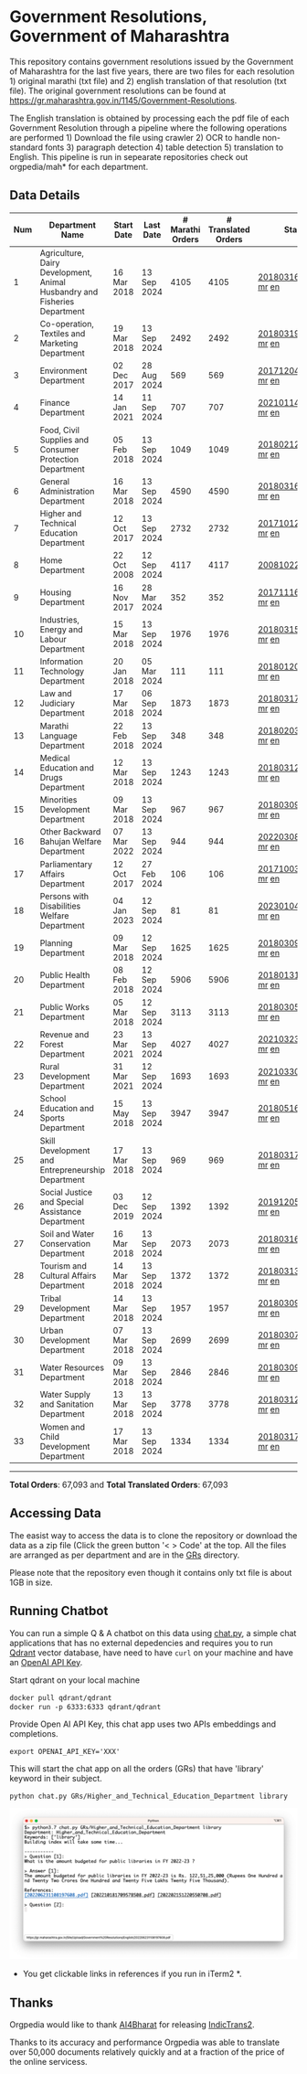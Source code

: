 # Government Resolutions, Government of Maharashtra

This repository contains government resolutions issued by the Government of Maharashtra for the last five years, there are two files for each resolution 1) original marathi (txt file) and 2) english translation of that resolution (txt file). The original government resolutions can be found at https://gr.maharashtra.gov.in/1145/Government-Resolutions.

The English translation is obtained by processing each the pdf file of each Government Resolution through a pipeline where the following operations are performed 1) Download the file using crawler 2) OCR to handle non-standard fonts 3) paragraph detection 4) table  detection 5) translation to English. This pipeline is run in sepearate repositories check out orgpedia/mah* for each department.


## Data Details

| Num | Department Name | Start Date | Last Date | # Marathi Orders | # Translated Orders | Starting Order | Last Order |
| --- | --------------- | ---------- | --------- | ---------------- | ------------------- | -------------- | ---------- |
| 1 | Agriculture, Dairy Development, Animal Husbandry and Fisheries Department | 16 Mar 2018 | 13 Sep 2024 | 4105 | 4105 | [201803161624182101.pdf](https://gr.maharashtra.gov.in/Site/Upload/Government%20Resolutions/English/201803161624182101.pdf) [mr](GRs/Agriculture,_Dairy_Development,_Animal_Husbandry_and_Fisheries_Department/201803161624182101.pdf.mr.txt) [en](GRs/Agriculture,_Dairy_Development,_Animal_Husbandry_and_Fisheries_Department/201803161624182101.pdf.en.txt) | [202409131631009501.pdf](https://gr.maharashtra.gov.in/Site/Upload/Government%20Resolutions/English/202409131631009501.pdf) [mr](GRs/Agriculture,_Dairy_Development,_Animal_Husbandry_and_Fisheries_Department/202409131631009501.pdf.mr.txt) [en](GRs/Agriculture,_Dairy_Development,_Animal_Husbandry_and_Fisheries_Department/202409131631009501.pdf.en.txt) |
| 2 | Co-operation, Textiles and Marketing Department | 19 Mar 2018 | 13 Sep 2024 | 2492 | 2492 | [201803191257576702.pdf](https://gr.maharashtra.gov.in/Site/Upload/Government%20Resolutions/English/201803191257576702.pdf) [mr](GRs/Co-operation,_Textiles_and_Marketing_Department/201803191257576702.pdf.mr.txt) [en](GRs/Co-operation,_Textiles_and_Marketing_Department/201803191257576702.pdf.en.txt) | [202409131236079602.pdf](https://gr.maharashtra.gov.in/Site/Upload/Government%20Resolutions/English/202409131236079602.pdf) [mr](GRs/Co-operation,_Textiles_and_Marketing_Department/202409131236079602.pdf.mr.txt) [en](GRs/Co-operation,_Textiles_and_Marketing_Department/202409131236079602.pdf.en.txt) |
| 3 | Environment Department | 02 Dec 2017 | 28 Aug 2024 | 569 | 569 | [201712041147216904.pdf](https://gr.maharashtra.gov.in/Site/Upload/Government%20Resolutions/English/201712041147216904.pdf) [mr](GRs/Environment_Department/201712041147216904.pdf.mr.txt) [en](GRs/Environment_Department/201712041147216904.pdf.en.txt) | [202408291638051004.pdf](https://gr.maharashtra.gov.in/Site/Upload/Government%20Resolutions/English/202408291638051004.pdf) [mr](GRs/Environment_Department/202408291638051004.pdf.mr.txt) [en](GRs/Environment_Department/202408291638051004.pdf.en.txt) |
| 4 | Finance Department | 14 Jan 2021 | 11 Sep 2024 | 707 | 707 | [202101141237329905.pdf](https://gr.maharashtra.gov.in/Site/Upload/Government%20Resolutions/English/202101141237329905.pdf) [mr](GRs/Finance_Department/202101141237329905.pdf.mr.txt) [en](GRs/Finance_Department/202101141237329905.pdf.en.txt) | [202409111801494505.pdf](https://gr.maharashtra.gov.in/Site/Upload/Government%20Resolutions/English/202409111801494505.pdf) [mr](GRs/Finance_Department/202409111801494505.pdf.mr.txt) [en](GRs/Finance_Department/202409111801494505.pdf.en.txt) |
| 5 | Food, Civil Supplies and Consumer Protection Department | 05 Feb 2018 | 13 Sep 2024 | 1049 | 1049 | [201802121244545806.pdf](https://gr.maharashtra.gov.in/Site/Upload/Government%20Resolutions/English/201802121244545806.pdf) [mr](GRs/Food,_Civil_Supplies_and_Consumer_Protection_Department/201802121244545806.pdf.mr.txt) [en](GRs/Food,_Civil_Supplies_and_Consumer_Protection_Department/201802121244545806.pdf.en.txt) | [202409131155226406.pdf](https://gr.maharashtra.gov.in/Site/Upload/Government%20Resolutions/English/202409131155226406.pdf) [mr](GRs/Food,_Civil_Supplies_and_Consumer_Protection_Department/202409131155226406.pdf.mr.txt) [en](GRs/Food,_Civil_Supplies_and_Consumer_Protection_Department/202409131155226406.pdf.en.txt) |
| 6 | General Administration Department | 16 Mar 2018 | 13 Sep 2024 | 4590 | 4590 | [201803161224022707.pdf](https://gr.maharashtra.gov.in/Site/Upload/Government%20Resolutions/English/201803161224022707.pdf) [mr](GRs/General_Administration_Department/201803161224022707.pdf.mr.txt) [en](GRs/General_Administration_Department/201803161224022707.pdf.en.txt) | [202409131919382707.pdf](https://gr.maharashtra.gov.in/Site/Upload/Government%20Resolutions/English/202409131919382707.pdf) [mr](GRs/General_Administration_Department/202409131919382707.pdf.mr.txt) [en](GRs/General_Administration_Department/202409131919382707.pdf.en.txt) |
| 7 | Higher and Technical Education Department | 12 Oct 2017 | 13 Sep 2024 | 2732 | 2732 | [201710121514029708.pdf](https://gr.maharashtra.gov.in/Site/Upload/Government%20Resolutions/English/201710121514029708.pdf) [mr](GRs/Higher_and_Technical_Education_Department/201710121514029708.pdf.mr.txt) [en](GRs/Higher_and_Technical_Education_Department/201710121514029708.pdf.en.txt) | [202409131250357708.pdf](https://gr.maharashtra.gov.in/Site/Upload/Government%20Resolutions/English/202409131250357708.pdf) [mr](GRs/Higher_and_Technical_Education_Department/202409131250357708.pdf.mr.txt) [en](GRs/Higher_and_Technical_Education_Department/202409131250357708.pdf.en.txt) |
| 8 | Home Department | 22 Oct 2008 | 12 Sep 2024 | 4117 | 4117 | [20081022.pdf](https://gr.maharashtra.gov.in/Site/Upload/Government%20Resolutions/English/20081022.pdf) [mr](GRs/Home_Department/20081022.pdf.mr.txt) [en](GRs/Home_Department/20081022.pdf.en.txt) | [202409121905229129.pdf](https://gr.maharashtra.gov.in/Site/Upload/Government%20Resolutions/English/202409121905229129.pdf) [mr](GRs/Home_Department/202409121905229129.pdf.mr.txt) [en](GRs/Home_Department/202409121905229129.pdf.en.txt) |
| 9 | Housing Department | 16 Nov 2017 | 28 Mar 2024 | 352 | 352 | [201711161447076609.pdf](https://gr.maharashtra.gov.in/Site/Upload/Government%20Resolutions/English/201711161447076609.pdf) [mr](GRs/Housing_Department/201711161447076609.pdf.mr.txt) [en](GRs/Housing_Department/201711161447076609.pdf.en.txt) | [202403281255554909.pdf](https://gr.maharashtra.gov.in/Site/Upload/Government%20Resolutions/English/202403281255554909.pdf) [mr](GRs/Housing_Department/202403281255554909.pdf.mr.txt) [en](GRs/Housing_Department/202403281255554909.pdf.en.txt) |
| 10 | Industries, Energy and Labour Department | 15 Mar 2018 | 13 Sep 2024 | 1976 | 1976 | [201803151204055010.pdf](https://gr.maharashtra.gov.in/Site/Upload/Government%20Resolutions/English/201803151204055010.pdf) [mr](GRs/Industries,_Energy_and_Labour_Department/201803151204055010.pdf.mr.txt) [en](GRs/Industries,_Energy_and_Labour_Department/201803151204055010.pdf.en.txt) | [202409131306432310.pdf](https://gr.maharashtra.gov.in/Site/Upload/Government%20Resolutions/English/202409131306432310.pdf) [mr](GRs/Industries,_Energy_and_Labour_Department/202409131306432310.pdf.mr.txt) [en](GRs/Industries,_Energy_and_Labour_Department/202409131306432310.pdf.en.txt) |
| 11 | Information Technology Department | 20 Jan 2018 | 05 Mar 2024 | 111 | 111 | [201801201843024511.pdf](https://gr.maharashtra.gov.in/Site/Upload/Government%20Resolutions/English/201801201843024511.pdf) [mr](GRs/Information_Technology_Department/201801201843024511.pdf.mr.txt) [en](GRs/Information_Technology_Department/201801201843024511.pdf.en.txt) | [202403051249430211.pdf](https://gr.maharashtra.gov.in/Site/Upload/Government%20Resolutions/English/202403051249430211.pdf) [mr](GRs/Information_Technology_Department/202403051249430211.pdf.mr.txt) [en](GRs/Information_Technology_Department/202403051249430211.pdf.en.txt) |
| 12 | Law and Judiciary Department | 17 Mar 2018 | 06 Sep 2024 | 1873 | 1873 | [201803171129290212.pdf](https://gr.maharashtra.gov.in/Site/Upload/Government%20Resolutions/English/201803171129290212.pdf) [mr](GRs/Law_and_Judiciary_Department/201803171129290212.pdf.mr.txt) [en](GRs/Law_and_Judiciary_Department/201803171129290212.pdf.en.txt) | [202409061555562912.pdf](https://gr.maharashtra.gov.in/Site/Upload/Government%20Resolutions/English/202409061555562912.pdf) [mr](GRs/Law_and_Judiciary_Department/202409061555562912.pdf.mr.txt) [en](GRs/Law_and_Judiciary_Department/202409061555562912.pdf.en.txt) |
| 13 | Marathi Language Department | 22 Feb 2018 | 13 Sep 2024 | 348 | 348 | [201802031549154233.pdf](https://gr.maharashtra.gov.in/Site/Upload/Government%20Resolutions/English/201802031549154233.pdf) [mr](GRs/Marathi_Language_Department/201802031549154233.pdf.mr.txt) [en](GRs/Marathi_Language_Department/201802031549154233.pdf.en.txt) | [202409131939571233.pdf](https://gr.maharashtra.gov.in/Site/Upload/Government%20Resolutions/English/202409131939571233.pdf) [mr](GRs/Marathi_Language_Department/202409131939571233.pdf.mr.txt) [en](GRs/Marathi_Language_Department/202409131939571233.pdf.en.txt) |
| 14 | Medical Education and Drugs Department | 12 Mar 2018 | 13 Sep 2024 | 1243 | 1243 | [201803121137094813.pdf](https://gr.maharashtra.gov.in/Site/Upload/Government%20Resolutions/English/201803121137094813.pdf) [mr](GRs/Medical_Education_and_Drugs_Department/201803121137094813.pdf.mr.txt) [en](GRs/Medical_Education_and_Drugs_Department/201803121137094813.pdf.en.txt) | [202409131714548713.pdf](https://gr.maharashtra.gov.in/Site/Upload/Government%20Resolutions/English/202409131714548713.pdf) [mr](GRs/Medical_Education_and_Drugs_Department/202409131714548713.pdf.mr.txt) [en](GRs/Medical_Education_and_Drugs_Department/202409131714548713.pdf.en.txt) |
| 15 | Minorities Development Department | 09 Mar 2018 | 13 Sep 2024 | 967 | 967 | [201803091218355314.pdf](https://gr.maharashtra.gov.in/Site/Upload/Government%20Resolutions/English/201803091218355314.pdf) [mr](GRs/Minorities_Development_Department/201803091218355314.pdf.mr.txt) [en](GRs/Minorities_Development_Department/201803091218355314.pdf.en.txt) | [202409131145371014.pdf](https://gr.maharashtra.gov.in/Site/Upload/Government%20Resolutions/English/202409131145371014.pdf) [mr](GRs/Minorities_Development_Department/202409131145371014.pdf.mr.txt) [en](GRs/Minorities_Development_Department/202409131145371014.pdf.en.txt) |
| 16 | Other Backward Bahujan Welfare Department | 07 Mar 2022 | 13 Sep 2024 | 944 | 944 | [202203081752439334.pdf](https://gr.maharashtra.gov.in/Site/Upload/Government%20Resolutions/English/202203081752439334.pdf) [mr](GRs/Other_Backward_Bahujan_Welfare_Department/202203081752439334.pdf.mr.txt) [en](GRs/Other_Backward_Bahujan_Welfare_Department/202203081752439334.pdf.en.txt) | [202409131713587234.pdf](https://gr.maharashtra.gov.in/Site/Upload/Government%20Resolutions/English/202409131713587234.pdf) [mr](GRs/Other_Backward_Bahujan_Welfare_Department/202409131713587234.pdf.mr.txt) [en](GRs/Other_Backward_Bahujan_Welfare_Department/202409131713587234.pdf.en.txt) |
| 17 | Parliamentary Affairs Department | 12 Oct 2017 | 27 Feb 2024 | 106 | 106 | [201710031642378615.pdf](https://gr.maharashtra.gov.in/Site/Upload/Government%20Resolutions/English/201710031642378615.pdf) [mr](GRs/Parliamentary_Affairs_Department/201710031642378615.pdf.mr.txt) [en](GRs/Parliamentary_Affairs_Department/201710031642378615.pdf.en.txt) | [202402271500283915.pdf](https://gr.maharashtra.gov.in/Site/Upload/Government%20Resolutions/English/202402271500283915.pdf) [mr](GRs/Parliamentary_Affairs_Department/202402271500283915.pdf.mr.txt) [en](GRs/Parliamentary_Affairs_Department/202402271500283915.pdf.en.txt) |
| 18 | Persons with Disabilities Welfare Department | 04 Jan 2023 | 12 Sep 2024 | 81 | 81 | [202301041906309635.pdf](https://gr.maharashtra.gov.in/Site/Upload/Government%20Resolutions/English/202301041906309635.pdf) [mr](GRs/Persons_with_Disabilities_Welfare_Department/202301041906309635.pdf.mr.txt) [en](GRs/Persons_with_Disabilities_Welfare_Department/202301041906309635.pdf.en.txt) | [202409131433290735.pdf](https://gr.maharashtra.gov.in/Site/Upload/Government%20Resolutions/English/202409131433290735.pdf) [mr](GRs/Persons_with_Disabilities_Welfare_Department/202409131433290735.pdf.mr.txt) [en](GRs/Persons_with_Disabilities_Welfare_Department/202409131433290735.pdf.en.txt) |
| 19 | Planning Department | 09 Mar 2018 | 12 Sep 2024 | 1625 | 1625 | [201803091441032716.pdf](https://gr.maharashtra.gov.in/Site/Upload/Government%20Resolutions/English/201803091441032716.pdf) [mr](GRs/Planning_Department/201803091441032716.pdf.mr.txt) [en](GRs/Planning_Department/201803091441032716.pdf.en.txt) | [202409121109523616.pdf](https://gr.maharashtra.gov.in/Site/Upload/Government%20Resolutions/English/202409121109523616....pdf) [mr](GRs/Planning_Department/202409121109523616.pdf.mr.txt) [en](GRs/Planning_Department/202409121109523616.pdf.en.txt) |
| 20 | Public Health Department | 08 Feb 2018 | 12 Sep 2024 | 5906 | 5906 | [201801311722275417.pdf](https://gr.maharashtra.gov.in/Site/Upload/Government%20Resolutions/English/201801311722275417.pdf) [mr](GRs/Public_Health_Department/201801311722275417.pdf.mr.txt) [en](GRs/Public_Health_Department/201801311722275417.pdf.en.txt) | [202409091423039317.pdf](https://gr.maharashtra.gov.in/Site/Upload/Government%20Resolutions/English/202409091423039317.pdf) [mr](GRs/Public_Health_Department/202409091423039317.pdf.mr.txt) [en](GRs/Public_Health_Department/202409091423039317.pdf.en.txt) |
| 21 | Public Works Department | 05 Mar 2018 | 12 Sep 2024 | 3113 | 3113 | [201803051515468118.pdf](https://gr.maharashtra.gov.in/Site/Upload/Government%20Resolutions/English/201803051515468118.pdf) [mr](GRs/Public_Works_Department/201803051515468118.pdf.mr.txt) [en](GRs/Public_Works_Department/201803051515468118.pdf.en.txt) | [202409121843465918.pdf](https://gr.maharashtra.gov.in/Site/Upload/Government%20Resolutions/English/202409121843465918.pdf) [mr](GRs/Public_Works_Department/202409121843465918.pdf.mr.txt) [en](GRs/Public_Works_Department/202409121843465918.pdf.en.txt) |
| 22 | Revenue and Forest Department | 23 Mar 2021 | 13 Sep 2024 | 4027 | 4027 | [202103231328393119.pdf](https://gr.maharashtra.gov.in/Site/Upload/Government%20Resolutions/English/202103231328393119.pdf) [mr](GRs/Revenue_and_Forest_Department/202103231328393119.pdf.mr.txt) [en](GRs/Revenue_and_Forest_Department/202103231328393119.pdf.en.txt) | [202409131754520519.pdf](https://gr.maharashtra.gov.in/Site/Upload/Government%20Resolutions/English/202409131754520519.pdf) [mr](GRs/Revenue_and_Forest_Department/202409131754520519.pdf.mr.txt) [en](GRs/Revenue_and_Forest_Department/202409131754520519.pdf.en.txt) |
| 23 | Rural Development Department | 31 Mar 2021 | 12 Sep 2024 | 1693 | 1693 | [202103301021181120.pdf](https://gr.maharashtra.gov.in/Site/Upload/Government%20Resolutions/English/202103301021181120.pdf) [mr](GRs/Rural_Development_Department/202103301021181120.pdf.mr.txt) [en](GRs/Rural_Development_Department/202103301021181120.pdf.en.txt) | [202409121531148020.pdf](https://gr.maharashtra.gov.in/Site/Upload/Government%20Resolutions/English/202409121531148020.pdf) [mr](GRs/Rural_Development_Department/202409121531148020.pdf.mr.txt) [en](GRs/Rural_Development_Department/202409121531148020.pdf.en.txt) |
| 24 | School Education and Sports Department | 15 May 2018 | 13 Sep 2024 | 3947 | 3947 | [201805161114241221.pdf](https://gr.maharashtra.gov.in/Site/Upload/Government%20Resolutions/English/201805161114241221.pdf) [mr](GRs/School_Education_and_Sports_Department/201805161114241221.pdf.mr.txt) [en](GRs/School_Education_and_Sports_Department/201805161114241221.pdf.en.txt) | [202409131710051921.pdf](https://gr.maharashtra.gov.in/Site/Upload/Government%20Resolutions/English/202409131710051921.pdf) [mr](GRs/School_Education_and_Sports_Department/202409131710051921.pdf.mr.txt) [en](GRs/School_Education_and_Sports_Department/202409131710051921.pdf.en.txt) |
| 25 | Skill Development and Entrepreneurship Department | 17 Mar 2018 | 13 Sep 2024 | 969 | 969 | [201803171322099003.pdf](https://gr.maharashtra.gov.in/Site/Upload/Government%20Resolutions/English/201803171322099003.pdf) [mr](GRs/Skill_Development_and_Entrepreneurship_Department/201803171322099003.pdf.mr.txt) [en](GRs/Skill_Development_and_Entrepreneurship_Department/201803171322099003.pdf.en.txt) | [202409131748540403.pdf](https://gr.maharashtra.gov.in/Site/Upload/Government%20Resolutions/English/202409131748540403.pdf) [mr](GRs/Skill_Development_and_Entrepreneurship_Department/202409131748540403.pdf.mr.txt) [en](GRs/Skill_Development_and_Entrepreneurship_Department/202409131748540403.pdf.en.txt) |
| 26 | Social Justice and Special Assistance Department | 03 Dec 2019 | 12 Sep 2024 | 1392 | 1392 | [201912051107011622.pdf](https://gr.maharashtra.gov.in/Site/Upload/Government%20Resolutions/English/201912051107011622.pdf) [mr](GRs/Social_Justice_and_Special_Assistance_Department/201912051107011622.pdf.mr.txt) [en](GRs/Social_Justice_and_Special_Assistance_Department/201912051107011622.pdf.en.txt) | [202409131926259822.pdf](https://gr.maharashtra.gov.in/Site/Upload/Government%20Resolutions/English/202409131926259822.pdf) [mr](GRs/Social_Justice_and_Special_Assistance_Department/202409131926259822.pdf.mr.txt) [en](GRs/Social_Justice_and_Special_Assistance_Department/202409131926259822.pdf.en.txt) |
| 27 | Soil and Water Conservation Department | 16 Mar 2018 | 13 Sep 2024 | 2073 | 2073 | [201803161247582426.pdf](https://gr.maharashtra.gov.in/Site/Upload/Government%20Resolutions/English/201803161247582426.pdf) [mr](GRs/Soil_and_Water_Conservation_Department/201803161247582426.pdf.mr.txt) [en](GRs/Soil_and_Water_Conservation_Department/201803161247582426.pdf.en.txt) | [202409131203193026.pdf](https://gr.maharashtra.gov.in/Site/Upload/Government%20Resolutions/English/202409131203193026.pdf) [mr](GRs/Soil_and_Water_Conservation_Department/202409131203193026.pdf.mr.txt) [en](GRs/Soil_and_Water_Conservation_Department/202409131203193026.pdf.en.txt) |
| 28 | Tourism and Cultural Affairs Department | 14 Mar 2018 | 13 Sep 2024 | 1372 | 1372 | [201803131542054523.pdf](https://gr.maharashtra.gov.in/Site/Upload/Government%20Resolutions/English/201803131542054523.pdf) [mr](GRs/Tourism_and_Cultural_Affairs_Department/201803131542054523.pdf.mr.txt) [en](GRs/Tourism_and_Cultural_Affairs_Department/201803131542054523.pdf.en.txt) | [202409131539137623.pdf](https://gr.maharashtra.gov.in/Site/Upload/Government%20Resolutions/English/202409131539137623.pdf) [mr](GRs/Tourism_and_Cultural_Affairs_Department/202409131539137623.pdf.mr.txt) [en](GRs/Tourism_and_Cultural_Affairs_Department/202409131539137623.pdf.en.txt) |
| 29 | Tribal Development Department | 14 Mar 2018 | 13 Sep 2024 | 1957 | 1957 | [201803091105184924.pdf](https://gr.maharashtra.gov.in/Site/Upload/Government%20Resolutions/English/201803091105184924.pdf) [mr](GRs/Tribal_Development_Department/201803091105184924.pdf.mr.txt) [en](GRs/Tribal_Development_Department/201803091105184924.pdf.en.txt) | [202409131949417524.pdf](https://gr.maharashtra.gov.in/Site/Upload/Government%20Resolutions/English/202409131949417524.pdf) [mr](GRs/Tribal_Development_Department/202409131949417524.pdf.mr.txt) [en](GRs/Tribal_Development_Department/202409131949417524.pdf.en.txt) |
| 30 | Urban Development Department | 07 Mar 2018 | 13 Sep 2024 | 2699 | 2699 | [201803071203178325.pdf](https://gr.maharashtra.gov.in/Site/Upload/Government%20Resolutions/English/201803071203178325.pdf) [mr](GRs/Urban_Development_Department/201803071203178325.pdf.mr.txt) [en](GRs/Urban_Development_Department/201803071203178325.pdf.en.txt) | [202409131814045925.pdf](https://gr.maharashtra.gov.in/Site/Upload/Government%20Resolutions/English/202409131814045925.pdf) [mr](GRs/Urban_Development_Department/202409131814045925.pdf.mr.txt) [en](GRs/Urban_Development_Department/202409131814045925.pdf.en.txt) |
| 31 | Water Resources Department | 09 Mar 2018 | 13 Sep 2024 | 2846 | 2846 | [201803091034435527.pdf](https://gr.maharashtra.gov.in/Site/Upload/Government%20Resolutions/English/201803091034435527.pdf) [mr](GRs/Water_Resources_Department/201803091034435527.pdf.mr.txt) [en](GRs/Water_Resources_Department/201803091034435527.pdf.en.txt) | [202409131832574727.pdf](https://gr.maharashtra.gov.in/Site/Upload/Government%20Resolutions/English/202409131832574727.pdf) [mr](GRs/Water_Resources_Department/202409131832574727.pdf.mr.txt) [en](GRs/Water_Resources_Department/202409131832574727.pdf.en.txt) |
| 32 | Water Supply and Sanitation Department | 13 Mar 2018 | 13 Sep 2024 | 3778 | 3778 | [201803121414108428.pdf](https://gr.maharashtra.gov.in/Site/Upload/Government%20Resolutions/English/201803121414108428.pdf) [mr](GRs/Water_Supply_and_Sanitation_Department/201803121414108428.pdf.mr.txt) [en](GRs/Water_Supply_and_Sanitation_Department/201803121414108428.pdf.en.txt) | [202409131514227428.pdf](https://gr.maharashtra.gov.in/Site/Upload/Government%20Resolutions/English/202409131514227428.pdf.pdf) [mr](GRs/Water_Supply_and_Sanitation_Department/202409131514227428.pdf.mr.txt) [en](GRs/Water_Supply_and_Sanitation_Department/202409131514227428.pdf.en.txt) |
| 33 | Women and Child Development Department | 17 Mar 2018 | 13 Sep 2024 | 1334 | 1334 | [201803171539444330.pdf](https://gr.maharashtra.gov.in/Site/Upload/Government%20Resolutions/English/201803171539444330.pdf) [mr](GRs/Women_and_Child_Development_Department/201803171539444330.pdf.mr.txt) [en](GRs/Women_and_Child_Development_Department/201803171539444330.pdf.en.txt) | [202409131538407830.pdf](https://gr.maharashtra.gov.in/Site/Upload/Government%20Resolutions/English/202409131538407830....pdf) [mr](GRs/Women_and_Child_Development_Department/202409131538407830.pdf.mr.txt) [en](GRs/Women_and_Child_Development_Department/202409131538407830.pdf.en.txt) |
----------------------------------------------------------------------------------------------------

**Total Orders**: 67,093 and **Total Translated Orders**: 67,093
## Accessing Data

The easist way to access the data is to clone the repository or download the data as a zip file (Click the green button '< > Code' at the top. All the files are arranged as per department and are in the [GRs](GRs) directory.

Please note that the repository even though it contains only txt file is about 1GB in size.

## Running Chatbot

You can run a simple Q & A chatbot on this data using [chat.py](chat.py), a simple chat applications that has no external depedencies and requires you to run [Qdrant](https://qdrant.tech/) vector database, have need to have `curl` on your machine and have an [OpenAI API Key](https://help.openai.com/en/articles/4936850-where-do-i-find-my-secret-api-key).

Start qdrant on your local machine
```shell
docker pull qdrant/qdrant
docker run -p 6333:6333 qdrant/qdrant
```

Provide Open AI API Key, this chat app uses two APIs embeddings and completions.
```shell
export OPENAI_API_KEY='XXX'
```

This will start the chat app on all the orders (GRs) that have 'library' keyword in their subject.

```shell
python chat.py GRs/Higher_and_Technical_Education_Department library
```

![screenshot of running chat.py](screenshot.png)

* You get clickable links in references if you run in iTerm2 *.

## Thanks

Orgpedia would like to thank [AI4Bharat](https://ai4bharat.iitm.ac.in/) for releasing [IndicTrans2](https://github.com/AI4Bharat/IndicTrans2).

Thanks to its accuracy and performance Orgpedia was able to translate over 50,000 documents relatively quickly and at a fraction of the price of the online servicess.











